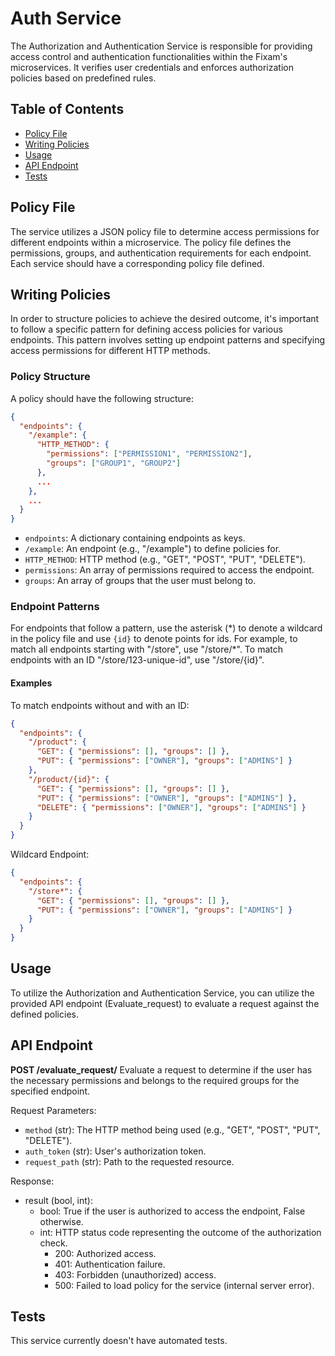 # Auth Service
The Authorization and Authentication Service is responsible for providing access control and authentication functionalities within the Fixam's microservices.  It verifies user credentials and enforces authorization policies based on predefined rules.

## Table of Contents
- [Policy File](#policy-file)
- [Writing Policies](#writing-policies)
- [Usage](#usage)
- [API Endpoint](#api-endpoint)
- [Tests](#tests)

## Policy File
The service utilizes a JSON policy file to determine access permissions for different endpoints within a microservice. The policy file defines the permissions, groups, and authentication requirements for each endpoint. Each service should have a corresponding policy file defined.

## Writing Policies
In order to structure policies to achieve the desired outcome, it's important to follow a specific pattern for defining access policies for various endpoints. This pattern involves setting up endpoint patterns and specifying access permissions for different HTTP methods.

### Policy Structure
A policy should have the following structure:
```json
{
  "endpoints": {
    "/example": {
      "HTTP_METHOD": {
        "permissions": ["PERMISSION1", "PERMISSION2"],
        "groups": ["GROUP1", "GROUP2"]
      },
      ...
    },
    ...
  }
}
```
- `endpoints`: A dictionary containing endpoints as keys.
- `/example`: An endpoint (e.g., "/example") to define policies for.
- `HTTP_METHOD`: HTTP method (e.g., "GET", "POST", "PUT", "DELETE").
- `permissions`: An array of permissions required to access the endpoint.
- `groups`: An array of groups that the user must belong to.

### Endpoint Patterns
For endpoints that follow a pattern, use the asterisk (\*) to denote a wildcard in the policy file and use `{id}` to denote points for ids. For example, to match all endpoints starting with "/store", use "/store/*". To match endpoints with an ID "/store/123-unique-id", use "/store/{id}".

#### Examples
To match endpoints without and with an ID:
```json
{
  "endpoints": {
    "/product": {
      "GET": { "permissions": [], "groups": [] },
      "PUT": { "permissions": ["OWNER"], "groups": ["ADMINS"] }
    },
    "/product/{id}": {
      "GET": { "permissions": [], "groups": [] },
      "PUT": { "permissions": ["OWNER"], "groups": ["ADMINS"] },
      "DELETE": { "permissions": ["OWNER"], "groups": ["ADMINS"] }
    }
  }
}
```

Wildcard Endpoint:
```json
{
  "endpoints": {
    "/store*": {
      "GET": { "permissions": [], "groups": [] },
      "PUT": { "permissions": ["OWNER"], "groups": ["ADMINS"] }
    }
  }
}
```

## Usage
To utilize the Authorization and Authentication Service, you can utilize the provided API endpoint (Evaluate_request) to evaluate a request against the defined policies.

## API Endpoint
**POST /evaluate_request/**
Evaluate a request to determine if the user has the necessary permissions and belongs to the required groups for the specified endpoint.

Request Parameters:

- `method` (str): The HTTP method being used (e.g., "GET", "POST", "PUT", "DELETE").
- `auth_token` (str): User's authorization token.
- `request_path` (str): Path to the requested resource.

Response:
- result (bool, int): 
  - bool: True if the user is authorized to access the endpoint, False otherwise.
  - int: HTTP status code representing the outcome of the authorization check.
      - 200: Authorized access.
      - 401: Authentication failure.
      - 403: Forbidden (unauthorized) access.
      - 500: Failed to load policy for the service (internal server error).

## Tests
This service currently doesn't have automated tests.
